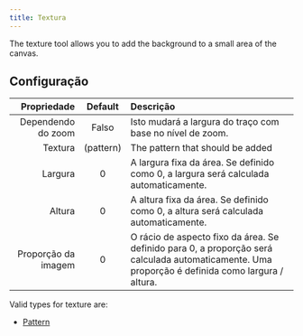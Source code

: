 ```yaml
---
title: Textura
---
```


The texture tool allows you to add the background to a small area of the canvas.

## Configuração

|         Propriedade |            Default           | Descrição                                                                                                                                                                                        |
| ------------------: | :--------------------------: | :----------------------------------------------------------------------------------------------------------------------------------------------------------------------------------------------- |
|  Dependendo do zoom |             Falso            | Isto mudará a largura do traço com base no nível de zoom.                                                                                                                        |
|             Textura | (pattern) | The pattern that should be added                                                                                                                                                                 |
|             Largura |               0              | A largura fixa da área. Se definido como 0, a largura será calculada automaticamente.                                                                            |
|              Altura |               0              | A altura fixa da área. Se definido como 0, a altura será calculada automaticamente.                                                                              |
| Proporção da imagem |               0              | O rácio de aspecto fixo da área. Se definido para 0, a proporção será calculada automaticamente. Uma proporção é definida como largura / altura. |

Valid types for texture are:

- [Pattern](../../background#pattern)
